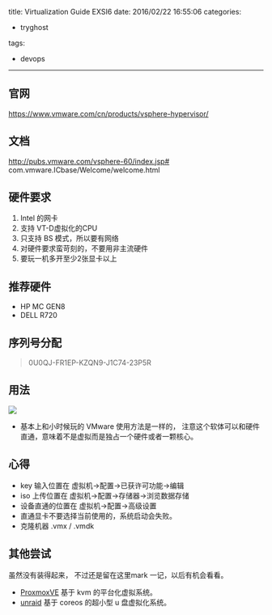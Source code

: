 title: Virtualization  Guide EXSI6
date: 2016/02/22 16:55:06
categories:
 - tryghost

tags:
 - devops 



---

## 官网

 https://www.vmware.com/cn/products/vsphere-hypervisor/

## 文档

 http://pubs.vmware.com/vsphere-60/index.jsp# com.vmware.ICbase/Welcome/welcome.html

## 硬件要求

 1. Intel 的网卡
 2. 支持 VT-D虚拟化的CPU
 3. 只支持 BS 模式，所以要有网络
 4. 对硬件要求蛮苛刻的，不要用非主流硬件
 5. 要玩一机多开至少2张显卡以上

## 推荐硬件 
 * HP MC GEN8
 * DELL R720

## 序列号分配
>0U0QJ-FR1EP-KZQN9-J1C74-23P5R

## 用法

![](http://img.sandseasoft.com/image/4/da/89fc6d95c743398233a70b89e46d1.png)
  
 * 基本上和小时候玩的 VMware 使用方法是一样的， 注意这个软体可以和硬件直通，意味着不是虚拟而是独占一个硬件或者一颗核心。

## 心得

 * key 输入位置在 虚拟机->配置->已获许可功能->编辑
 * iso 上传位置在 虚拟机->配置->存储器->浏览数据存储
 * 设备直通的位置在 虚拟机->配置->高级设置 
 * 直通显卡不要选择当前使用的，系统启动会失败。
 * 克隆机器  .vmx / .vmdk

## 其他尝试
 
 虽然没有装得起来， 不过还是留在这里mark 一记，以后有机会看看。

 * [ProxmoxVE](http://pve.proxmox.com/wiki/Main_Page) 基于 kvm 的平台化虚拟系统。
 * [unraid](http://lime-technology.com/) 基于 coreos 的超小型 u 盘虚拟化系统。



